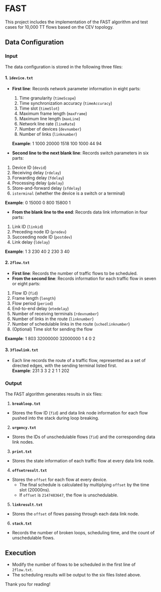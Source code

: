# FAST
This project includes the implementation of the FAST algorithm and test cases for 10,000 TT flows based on the CEV topology.


## Data Configuration

### Input

The data configuration is stored in the following three files:

#### 1. `1device.txt`

- **First line**: Records network parameter information in eight parts:
  1. Time granularity (`timeScope`)  
  2. Time synchronization accuracy (`timeAccuracy`)  
  3. Time slot (`timeSlot`)  
  4. Maximum frame length (`maxFrame`)  
  5. Maximum line length (`maxLine`)  
  6. Network line rate (`lineRate`)  
  7. Number of devices (`devnumber`)  
  8. Number of links (`linknumber`)  

  **Example**:
1 1000 20000 1518 100 1000 44 94


- **Second line to the next blank line**: Records switch parameters in six parts:
1. Device ID (`devid`)  
2. Receiving delay (`rdelay`)  
3. Forwarding delay (`fdelay`)  
4. Processing delay (`pdelay`)  
5. Store-and-forward delay (`sfdelay`)  
6. `isterminal` (whether the device is a switch or a terminal)  

**Example**:
0 15000 0 800 15800 1


- **From the blank line to the end**: Records data link information in four parts:
1. Link ID (`linkid`)  
2. Preceding node ID (`predev`)  
3. Succeeding node ID (`postdev`)  
4. Link delay (`ldelay`)  

**Example**:
1 3 230 40 2 230 3 40


#### 2. `2flow.txt`

- **First line**: Records the number of traffic flows to be scheduled.  
- **From the second line**: Records information for each traffic flow in seven or eight parts:
1. Flow ID (`fid`)  
2. Frame length (`length`)  
3. Flow period (`period`)  
4. End-to-end delay (`etedelay`)  
5. Number of receiving terminals (`rdevnumber`)  
6. Number of links in the route (`linknumber`)  
7. Number of schedulable links in the route (`schedlinknumber`)  
8. (Optional) Time slot for sending the flow  

**Example**:
1 803 32000000 32000000 1 4 0 2


#### 3. `3flowlink.txt`

- Each line records the route of a traffic flow, represented as a set of directed edges, with the sending terminal listed first.  
**Example**:
231 3 3 2 2 1 1 202

### Output

The FAST algorithm generates results in six files:

1. **`breakloop.txt`**  
 - Stores the flow ID (`fid`) and data link node information for each flow pushed into the stack during loop breaking.

2. **`urgency.txt`**  
 - Stores the IDs of unschedulable flows (`fid`) and the corresponding data link nodes.

3. **`print.txt`**  
 - Stores the state information of each traffic flow at every data link node.

4. **`offsetresult.txt`**  
 - Stores the `offset` for each flow at every device.  
   - The final schedule is calculated by multiplying `offset` by the time slot (20000ns).  
   - If `offset` is `2147483647`, the flow is unschedulable.

5. **`linkresult.txt`**  
 - Stores the `offset` of flows passing through each data link node.

6. **`stack.txt`**  
 - Records the number of broken loops, scheduling time, and the count of unschedulable flows.

## Execution

- Modify the number of flows to be scheduled in the first line of `2flow.txt`.  
- The scheduling results will be output to the six files listed above.

Thank you for reading!





